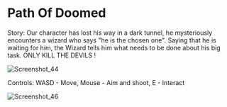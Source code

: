 # Path Of Doomed
 Story:
Our character has lost his way in a dark tunnel, he mysteriously encounters a wizard who says "he is the chosen one".  Saying that he is waiting for him, the Wizard tells him what needs to be done about his big task. ONLY KILL THE DEVILS !


 ![Screenshot_44](https://user-images.githubusercontent.com/130579265/235330870-0854c012-1337-4178-bd68-d465c76dbb8a.png)


Controls:
WASD - Move, 
 Mouse - Aim and shoot, 
 E - Interact



![Screenshot_46](https://user-images.githubusercontent.com/130579265/235330880-dcb54a30-0878-4118-9036-ee849f5f2f02.png)


